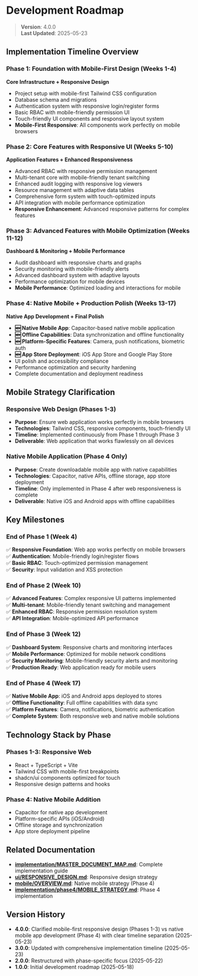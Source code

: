 
# Development Roadmap

> **Version**: 4.0.0  
> **Last Updated**: 2025-05-23

## Implementation Timeline Overview

### Phase 1: Foundation with Mobile-First Design (Weeks 1-4)
**Core Infrastructure + Responsive Design**
- Project setup with mobile-first Tailwind CSS configuration
- Database schema and migrations
- Authentication system with responsive login/register forms
- Basic RBAC with mobile-friendly permission UI
- Touch-friendly UI components and responsive layout system
- **Mobile-First Responsive**: All components work perfectly on mobile browsers

### Phase 2: Core Features with Responsive UI (Weeks 5-10)
**Application Features + Enhanced Responsiveness**
- Advanced RBAC with responsive permission management
- Multi-tenant core with mobile-friendly tenant switching
- Enhanced audit logging with responsive log viewers
- Resource management with adaptive data tables
- Comprehensive form system with touch-optimized inputs
- API integration with mobile performance optimization
- **Responsive Enhancement**: Advanced responsive patterns for complex features

### Phase 3: Advanced Features with Mobile Optimization (Weeks 11-12)
**Dashboard & Monitoring + Mobile Performance**
- Audit dashboard with responsive charts and graphs
- Security monitoring with mobile-friendly alerts
- Advanced dashboard system with adaptive layouts
- Performance optimization for mobile devices
- **Mobile Performance**: Optimized loading and interactions for mobile

### Phase 4: Native Mobile + Production Polish (Weeks 13-17)
**Native App Development + Final Polish**
- **🆕 Native Mobile App**: Capacitor-based native mobile application
- **🆕 Offline Capabilities**: Data synchronization and offline functionality
- **🆕 Platform-Specific Features**: Camera, push notifications, biometric auth
- **🆕 App Store Deployment**: iOS App Store and Google Play Store
- UI polish and accessibility compliance
- Performance optimization and security hardening
- Complete documentation and deployment readiness

## Mobile Strategy Clarification

### Responsive Web Design (Phases 1-3)
- **Purpose**: Ensure web application works perfectly in mobile browsers
- **Technologies**: Tailwind CSS, responsive components, touch-friendly UI
- **Timeline**: Implemented continuously from Phase 1 through Phase 3
- **Deliverable**: Web application that works flawlessly on all devices

### Native Mobile Application (Phase 4 Only)
- **Purpose**: Create downloadable mobile app with native capabilities
- **Technologies**: Capacitor, native APIs, offline storage, app store deployment
- **Timeline**: Only implemented in Phase 4 after web responsiveness is complete
- **Deliverable**: Native iOS and Android apps with offline capabilities

## Key Milestones

### End of Phase 1 (Week 4)
✅ **Responsive Foundation**: Web app works perfectly on mobile browsers  
✅ **Authentication**: Mobile-friendly login/register flows  
✅ **Basic RBAC**: Touch-optimized permission management  
✅ **Security**: Input validation and XSS protection  

### End of Phase 2 (Week 10)
✅ **Advanced Features**: Complex responsive UI patterns implemented  
✅ **Multi-tenant**: Mobile-friendly tenant switching and management  
✅ **Enhanced RBAC**: Responsive permission resolution system  
✅ **API Integration**: Mobile-optimized API performance  

### End of Phase 3 (Week 12)
✅ **Dashboard System**: Responsive charts and monitoring interfaces  
✅ **Mobile Performance**: Optimized for mobile network conditions  
✅ **Security Monitoring**: Mobile-friendly security alerts and monitoring  
✅ **Production Ready**: Web application ready for mobile users  

### End of Phase 4 (Week 17)
✅ **Native Mobile App**: iOS and Android apps deployed to stores  
✅ **Offline Functionality**: Full offline capabilities with data sync  
✅ **Platform Features**: Camera, notifications, biometric authentication  
✅ **Complete System**: Both responsive web and native mobile solutions  

## Technology Stack by Phase

### Phases 1-3: Responsive Web
- React + TypeScript + Vite
- Tailwind CSS with mobile-first breakpoints
- shadcn/ui components optimized for touch
- Responsive design patterns and hooks

### Phase 4: Native Mobile Addition
- Capacitor for native app development
- Platform-specific APIs (iOS/Android)
- Offline storage and synchronization
- App store deployment pipeline

## Related Documentation

- **[implementation/MASTER_DOCUMENT_MAP.md](implementation/MASTER_DOCUMENT_MAP.md)**: Complete implementation guide
- **[ui/RESPONSIVE_DESIGN.md](ui/RESPONSIVE_DESIGN.md)**: Responsive design strategy
- **[mobile/OVERVIEW.md](mobile/OVERVIEW.md)**: Native mobile strategy (Phase 4)
- **[implementation/phase4/MOBILE_STRATEGY.md](implementation/phase4/MOBILE_STRATEGY.md)**: Phase 4 implementation

## Version History

- **4.0.0**: Clarified mobile-first responsive design (Phases 1-3) vs native mobile app development (Phase 4) with clear timeline separation (2025-05-23)
- **3.0.0**: Updated with comprehensive implementation timeline (2025-05-23)
- **2.0.0**: Restructured with phase-specific focus (2025-05-22)
- **1.0.0**: Initial development roadmap (2025-05-18)
